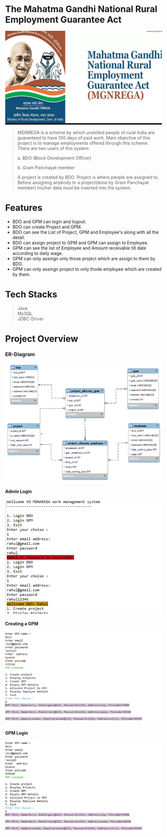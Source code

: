 # The Mahatma Gandhi National Rural Employment Guarantee Act

<img src="https://github.com/Shivaprasad-sBhat/MGNREGA-Work-Management-Application/blob/main/MGNAREGA/assets/mgnrega-logo.webp"></img>
> MGNREGA is a scheme by which unskilled people of rural India are guaranteed to have 100 days of paid work. Main objective of this project is to manage employments offered through this scheme. There are two users of this system 
> 
> a. BDO (Block Development Officer) 
>
> b. Gram Panchayat member
> 
> A project is created by BDO. Project is where people are assigned to. Before assigning anybody to a project(done by Gram Panchayat member) his/her data must be inserted into the system.

# Features 

- BDO and GPM can login and logout. 
- BDO can create Project and GPM.
- BDO can see the List of Project, GPM and Employee's along with all the detail.
- BDO can assign project to GPM and GPM can assign to Employee.
- GPM can see the list of Employee and Amount receivable till date according to daily wage.
- GPM can only assingn only those project which are assign to them by BDO.
- GPM can only assingn project to only thode employee which are created by them.

# Tech Stacks

 > Java </br>
 > MySQL </br> 
 > JDBC-Driver


# Project Overview 

<h3>ER-Diagram</h3>

<img src="https://github.com/Shivaprasad-sBhat/MGNREGA-Work-Management-Application/blob/main/MGNAREGA/assets/ER%20-Diagram.png"> </img>

<h4>Admin Login</h4>
<img src="https://github.com/Shivaprasad-sBhat/MGNREGA-Work-Management-Application/blob/main/MGNAREGA/assets/exeption%20handling.PNG"></img>

<h4>Creating a GPM </h4>
<img src="https://github.com/Shivaprasad-sBhat/MGNREGA-Work-Management-Application/blob/main/MGNAREGA/assets/create%20gpm.PNG"></img>


<h4>GPM Login </h4>
<img src="https://github.com/Shivaprasad-sBhat/MGNREGA-Work-Management-Application/blob/main/MGNAREGA/assets/create%20gpm.PNG"></img>





